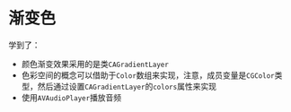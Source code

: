 #  渐变色

学到了：

- 颜色渐变效果采用的是类`CAGradientLayer`
- 色彩空间的概念可以借助于`Color`数组来实现，注意，成员变量是`CGColor`类型，然后通过设置`CAGradientLayer`的`colors`属性来实现
- 使用`AVAudioPlayer`播放音频

